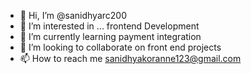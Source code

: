 - 👋 Hi, I’m @sanidhyarc200
- 👀 I’m interested in ... frontend Development  
- 🌱 I’m currently learning payment integration 
- 💞️ I’m looking to collaborate on front end projects 
- 📫 How to reach me sanidhyakoranne123@gmail.com

<!---
sanidhyarc200/sanidhyarc200 is a ✨ special ✨ repository because its `README.md` (this file) appears on your GitHub profile.
You can click the Preview link to take a look at your changes.
--->
